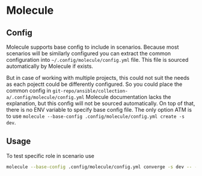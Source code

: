 # Molecule

## Config

Molecule supports base config to include in scenarios.
Because most scenarios will be similarly configured you can extract the common configuration into
`~/.config/molecule/config.yml` file. This file is sourced automatically by Molecule if exists.

But in case of working with multiple projects, this could not suit the needs as each pojectt could be
differently configured.
So you could place the common config in `git-repo/ansible/collection-a/.config/molecule/config.yml`
Molecule documentation lacks the explanation, but this config will not be sourced automatically.
On top of that, there is no ENV variable to specify base config file.
The only option ATM is to use `molecule --base-config .config/molecule/config.yml create -s dev`.

## Usage

To test specific role in scenario use
```bash
molecule --base-config .config/molecule/config.yml converge -s dev -- --tags nvim
```


